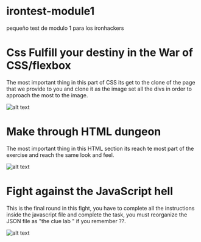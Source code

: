 # irontest-module1
pequeño test de modulo 1 para los ironhackers


# Css Fulfill your destiny in the War of CSS/flexbox

The most important thing in this part of CSS its get to the clone of the page that we provide to you and clone it as the image set all the divs in order to approach the most to the image.

![alt text](https://dzwonsemrish7.cloudfront.net/items/3m34141R2v1W0v0L2j0c/test-layout-mobile.png?v=c2b9a871)
<br>

# Make through HTML dungeon

The most important thing in this HTML section its reach te most part of the exercise and reach the same look and feel.

![alt text](https://res.cloudinary.com/drakarzamael/image/upload/v1568436149/folder-name/ed9b4f03-8098-4707-a8a9-0967b98cb511.jpg)
<br>


# Fight against the JavaScript hell

This is the final round in this fight, you have to complete all the instructions inside the javascript file and complete the task, you must reorganize the JSON file as "the clue lab " if you remember ??.
<br>

![alt text](https://res.cloudinary.com/drakarzamael/image/upload/v1538630826/folder-name/300.jpeg.jpg)
<br>

